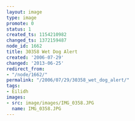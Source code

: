 ```yaml
---
layout: image
type: image
promote: 0
status: 1
created_ts: 1154210982
changed_ts: 1372159487
node_id: 1662
title: 30358 Wet Dog Alert
created: '2006-07-29'
changed: '2013-06-25'
redirect_from:
- "/node/1662/"
permalink: "/2006/07/29/30358_wet_dog_alert/"
tags:
- Eilidh
images:
- src: image/images/IMG_0358.JPG
  name: IMG_0358.JPG
---
```


